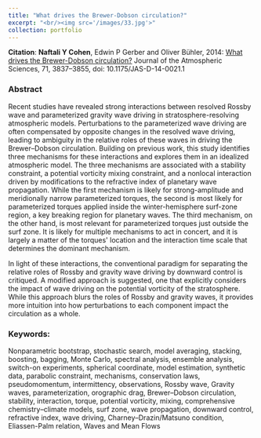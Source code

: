 ```yaml
---
title: "What drives the Brewer-Dobson circulation?"
excerpt: "<br/><img src='/images/33.jpg'>"
collection: portfolio
---
```


**Citation**: **Naftali Y Cohen**, Edwin P Gerber and Oliver Bühler, 2014: [What drives the Brewer-Dobson circulation?](https://journals.ametsoc.org/doi/abs/10.1175/JAS-D-14-0021.1) Journal of the Atmospheric Sciences, 71, 3837–3855, doi: 10.1175/JAS-D-14-0021.1

### Abstract

Recent studies have revealed strong interactions between resolved Rossby wave and parameterized gravity wave driving in stratosphere-resolving atmospheric models. Perturbations to the parameterized wave driving are often compensated by opposite changes in the resolved wave driving, leading to ambiguity in the relative roles of these waves in driving the Brewer–Dobson circulation. Building on previous work, this study identifies three mechanisms for these interactions and explores them in an idealized atmospheric model. The three mechanisms are associated with a stability constraint, a potential vorticity mixing constraint, and a nonlocal interaction driven by modifications to the refractive index of planetary wave propagation. While the first mechanism is likely for strong-amplitude and meridionally narrow parameterized torques, the second is most likely for parameterized torques applied inside the winter-hemisphere surf-zone region, a key breaking region for planetary waves. The third mechanism, on the other hand, is most relevant for parameterized torques just outside the surf zone. It is likely for multiple mechanisms to act in concert, and it is largely a matter of the torques' location and the interaction time scale that determines the dominant mechanism.

In light of these interactions, the conventional paradigm for separating the relative roles of Rossby and gravity wave driving by downward control is critiqued. A modified approach is suggested, one that explicitly considers the impact of wave driving on the potential vorticity of the stratosphere. While this approach blurs the roles of Rossby and gravity waves, it provides more intuition into how perturbations to each component impact the circulation as a whole.


### Keywords:

Nonparametric bootstrap, stochastic search, model averaging, stacking, boosting, bagging, Monte Carlo, spectral analysis, ensemble analysis, switch-on experiments, spherical coordinate, model estimation, synthetic data, parabolic constraint, mechanisms, conservation laws, pseudomomentum, intermittency, observations, Rossby wave, Gravity waves, parameterization, orographic drag, Brewer–Dobson circulation, stability, interaction, torque, potential vorticity, mixing, comprehensive chemistry–climate models, surf zone, wave propagation, downward control, refractive index, wave driving, Charney–Drazin/Matsuno condition, Eliassen-Palm relation, Waves and Mean Flows
